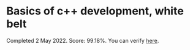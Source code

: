 # Basics of c++ development, white belt
Completed 2 May 2022. Score: 99.18%. 
You can verify [here](https://coursera.org/verify/RVSBT542D42T).
